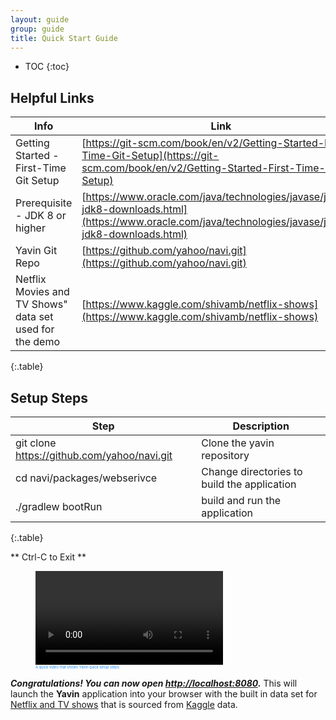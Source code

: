 ```yaml
---
layout: guide
group: guide
title: Quick Start Guide
---
```


* TOC
{:toc}

## Helpful Links

| Info                     |  Link  |
|---------------------------------|--------|
| Getting Started - First-Time Git Setup  | [https://git-scm.com/book/en/v2/Getting-Started-First-Time-Git-Setup](https://git-scm.com/book/en/v2/Getting-Started-First-Time-Git-Setup) |
| Prerequisite - JDK 8 or higher  |  [https://www.oracle.com/java/technologies/javase/javase-jdk8-downloads.html](https://www.oracle.com/java/technologies/javase/javase-jdk8-downloads.html) |
| Yavin Git Repo  |  [https://github.com/yahoo/navi.git](https://github.com/yahoo/navi.git) |
| Netflix Movies and TV Shows" data set used for the demo | [https://www.kaggle.com/shivamb/netflix-shows](https://www.kaggle.com/shivamb/netflix-shows) |
{:.table}

## Setup Steps

| Step                            | Description |
|---------------------------------|-------------|
| git clone https://github.com/yahoo/navi.git | Clone the yavin repository |
| cd navi/packages/webserivce                 | Change directories to build the application |
| ./gradlew bootRun                           | build and run the application |
{:.table}

** Ctrl-C to Exit **


<figure style="font-size:0.6vw; color:DodgerBlue;">
    <video controls> <source src="/assets/images/QS_installation_and_run.mp4" type="video/mp4"></video>
    <figcaption>A quick video that shows Yavin quick setup steps.</figcaption>
</figure>


***Congratulations!  You can now open [http://localhost:8080](http://localhost:8080).*** This will launch the **Yavin** application into your browser with the built in data set for [Netflix and TV shows](https://www.kaggle.com/shivamb/netflix-shows) that is sourced from [Kaggle](https://www.kaggle.com/) data.
